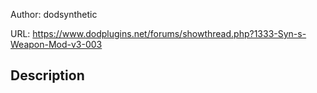 Author: dodsynthetic

URL: https://www.dodplugins.net/forums/showthread.php?1333-Syn-s-Weapon-Mod-v3-003

## Description

